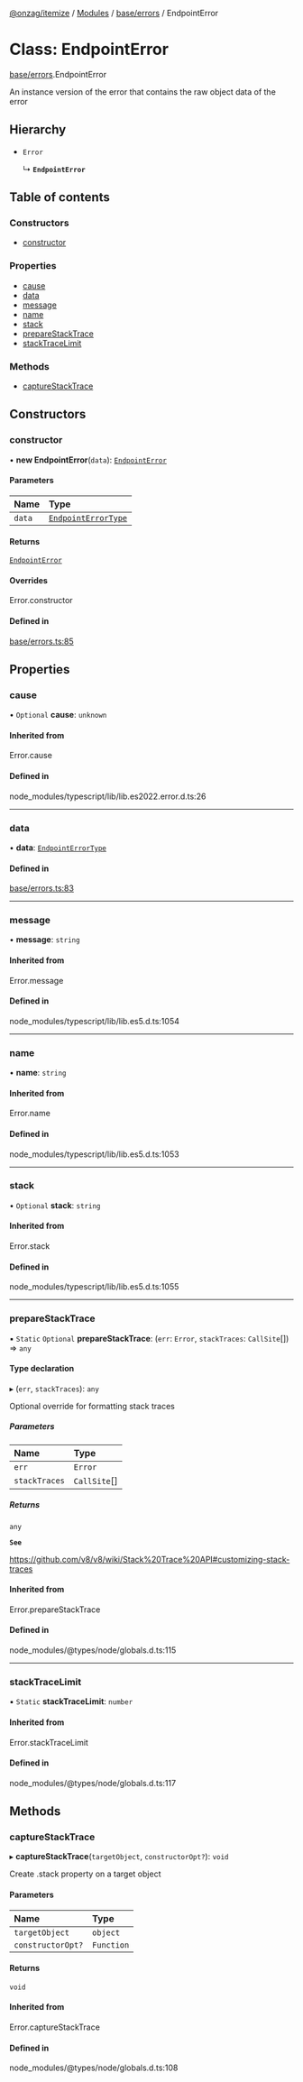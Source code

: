 [@onzag/itemize](../README.md) / [Modules](../modules.md) / [base/errors](../modules/base_errors.md) / EndpointError

# Class: EndpointError

[base/errors](../modules/base_errors.md).EndpointError

An instance version of the error that contains
the raw object data of the error

## Hierarchy

- `Error`

  ↳ **`EndpointError`**

## Table of contents

### Constructors

- [constructor](base_errors.EndpointError.md#constructor)

### Properties

- [cause](base_errors.EndpointError.md#cause)
- [data](base_errors.EndpointError.md#data)
- [message](base_errors.EndpointError.md#message)
- [name](base_errors.EndpointError.md#name)
- [stack](base_errors.EndpointError.md#stack)
- [prepareStackTrace](base_errors.EndpointError.md#preparestacktrace)
- [stackTraceLimit](base_errors.EndpointError.md#stacktracelimit)

### Methods

- [captureStackTrace](base_errors.EndpointError.md#capturestacktrace)

## Constructors

### constructor

• **new EndpointError**(`data`): [`EndpointError`](base_errors.EndpointError.md)

#### Parameters

| Name | Type |
| :------ | :------ |
| `data` | [`EndpointErrorType`](../modules/base_errors.md#endpointerrortype) |

#### Returns

[`EndpointError`](base_errors.EndpointError.md)

#### Overrides

Error.constructor

#### Defined in

[base/errors.ts:85](https://github.com/onzag/itemize/blob/59702dd5/base/errors.ts#L85)

## Properties

### cause

• `Optional` **cause**: `unknown`

#### Inherited from

Error.cause

#### Defined in

node_modules/typescript/lib/lib.es2022.error.d.ts:26

___

### data

• **data**: [`EndpointErrorType`](../modules/base_errors.md#endpointerrortype)

#### Defined in

[base/errors.ts:83](https://github.com/onzag/itemize/blob/59702dd5/base/errors.ts#L83)

___

### message

• **message**: `string`

#### Inherited from

Error.message

#### Defined in

node_modules/typescript/lib/lib.es5.d.ts:1054

___

### name

• **name**: `string`

#### Inherited from

Error.name

#### Defined in

node_modules/typescript/lib/lib.es5.d.ts:1053

___

### stack

• `Optional` **stack**: `string`

#### Inherited from

Error.stack

#### Defined in

node_modules/typescript/lib/lib.es5.d.ts:1055

___

### prepareStackTrace

▪ `Static` `Optional` **prepareStackTrace**: (`err`: `Error`, `stackTraces`: `CallSite`[]) => `any`

#### Type declaration

▸ (`err`, `stackTraces`): `any`

Optional override for formatting stack traces

##### Parameters

| Name | Type |
| :------ | :------ |
| `err` | `Error` |
| `stackTraces` | `CallSite`[] |

##### Returns

`any`

**`See`**

https://github.com/v8/v8/wiki/Stack%20Trace%20API#customizing-stack-traces

#### Inherited from

Error.prepareStackTrace

#### Defined in

node_modules/@types/node/globals.d.ts:115

___

### stackTraceLimit

▪ `Static` **stackTraceLimit**: `number`

#### Inherited from

Error.stackTraceLimit

#### Defined in

node_modules/@types/node/globals.d.ts:117

## Methods

### captureStackTrace

▸ **captureStackTrace**(`targetObject`, `constructorOpt?`): `void`

Create .stack property on a target object

#### Parameters

| Name | Type |
| :------ | :------ |
| `targetObject` | `object` |
| `constructorOpt?` | `Function` |

#### Returns

`void`

#### Inherited from

Error.captureStackTrace

#### Defined in

node_modules/@types/node/globals.d.ts:108
